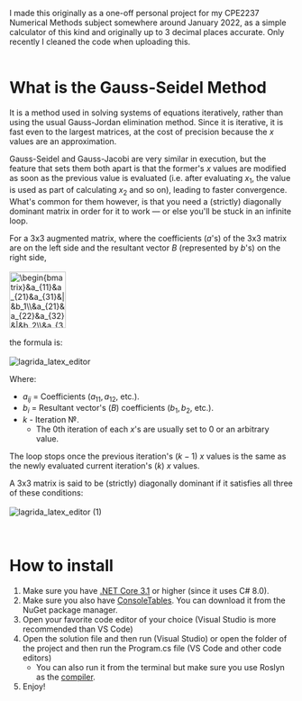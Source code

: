 I made this originally as a one-off personal project for my CPE2237 Numerical Methods subject somewhere around January 2022, as a simple calculator of this kind and originally up to 3 decimal places accurate. Only recently I cleaned the code when uploading this.
<br><br>

# What is the Gauss-Seidel Method
It is a method used in solving systems of equations iteratively, rather than using the usual Gauss-Jordan elimination method. Since it is iterative, it is fast 
even to the largest matrices, at the cost of precision because the $x$ values are an approximation.

Gauss-Seidel and Gauss-Jacobi are very similar in execution, but the feature that sets them both apart is that the former's $x$ values are modified as soon as the previous
value is evaluated (i.e. after evaluating $x_1$, the value is used as part of calculating $x_2$ and so on), leading to faster convergence. What's common for them however,
is that you need a (strictly) diagonally dominant matrix in order for it to work — or else you'll be stuck in an infinite loop. 

For a 3x3 augmented matrix, where the coefficients ($a$'s) of the 3x3 matrix are on the left side and the resultant vector $B$ (represented by $b$'s) on the right side,<br><br>
<img src="https://latex.codecogs.com/png.image?\dpi{110}\bg{white}\begin{bmatrix}&a_{11}&a_{21}&a_{31}&|&b_1\\&a_{21}&a_{22}&a_{32}&|&b_2\\&a_{31}&a_{23}&a_{33}&|&b_3\\\end{bmatrix}" title="\begin{bmatrix}&a_{11}&a_{21}&a_{31}&|&b_1\\&a_{21}&a_{22}&a_{32}&|&b_2\\&a_{31}&a_{23}&a_{33}&|&b_3\\\end{bmatrix}" height=100/>
<br><br>the formula is:<br><br>
![lagrida_latex_editor](https://github.com/user-attachments/assets/1dff7121-d6ba-4562-8ed1-2062048f2f72)

Where:
* $a_{ij}$ = Coefficients ($a_{11}, a_{12},$ etc.).
* $b_i$ = Resultant vector's ($B$) coefficients ($b_1, b_2,$ etc.).
* $k$ - Iteration №.
  * The 0th iteration of each $x$'s are usually set to 0 or an arbitrary value.
 
The loop stops once the previous iteration's ($k-1$) $x$ values is the same as the newly evaluated current iteration's ($k$) $x$ values.

A 3x3 matrix is said to be (strictly) diagonally dominant if it satisfies all three of these conditions:<br><br>
![lagrida_latex_editor (1)](https://github.com/user-attachments/assets/4aae35eb-9312-4168-bfc0-afa846e098dd)

<br>

# How to install
1. Make sure you have [.NET Core 3.1](https://dotnet.microsoft.com/en-us/download/dotnet/3.1) or higher (since it uses C# 8.0).
2. Make sure you also have [ConsoleTables](https://github.com/khalidabuhakmeh/ConsoleTables). You can download it from the NuGet package manager.
3. Open your favorite code editor of your choice (Visual Studio is more recommended than VS Code)
4. Open the solution file and then run (Visual Studio) or open the folder of the project and then run the Program.cs file (VS Code and other code editors)
   * You can also run it from the terminal but make sure you use Roslyn as the [compiler](https://stackoverflow.com/questions/31875825/how-to-run-roslyn-instead-csc-exe-from-command-line).
5. Enjoy!

